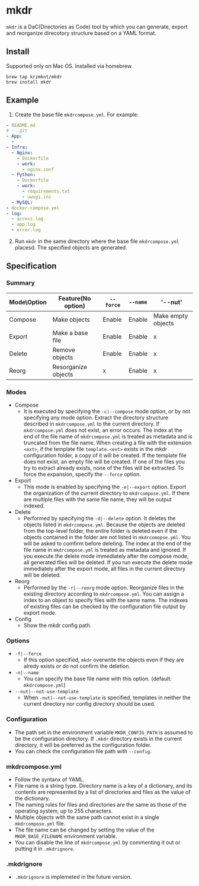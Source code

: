 # mkdr
`mkdr` is a DaC(Directories as Code) tool by which you can generate, export and reorganize direcotory structure based on a YAML format.


## Install
Supported only on Mac OS. Installed via homebrew.

```
brew tap krzmknt/mkdr
brew install mkdr
```


## Example
1. Create the base file `mkdrcompose.yml`. For example:
```yaml
- README.md
# - .git
- App:
  -
- Infra:
  - Nginx:
    - Dockerfile
    - work:
      - nginx.conf
  - Python:
    - Dockerfile
    - work:
      - requirements.txt
      - uwsgi.ini
  - MySQL:
- docker-compose.yml
- log:
  - access.log
  - app.log
  - error.log
```
2. Run `mkdr` in the same directory where the base file `mkdrcompose.yml` placesd. The specified objects are generated.


## Specification

### Summary
| Mode\Option | Feature(No option)  | `--force` | `--name` | '--nut'            |
|-------------|---------------------|-----------|----------|--------------------|
| Compose     | Make objects        | Enable    | Enable   | Make empty objects |
| Export      | Make a base file    | Enable    | Enable   | x                  |
| Delete      | Remove objects      | Enable    | Enable   | x                  |
| Reorg       | Resorganize objects | x         | Enable   | x                  |


### Modes
- Compose
  - It is executed by specifying the `-c|--compose` mode option, or by not specifying any mode option. Extract the directory structure described in `mkdrcompose.yml` to the current directory. If `mkdrcompose.yml` does not exist, an error occurs. The index at the end of the file name of `mkdrcompose.yml` is treated as metadata and is truncated from the file name. When creating a file with the extension `<ext>`, if the template file `template.<ext>` exists in the mkdr configuration folder, a copy of it will be created. If the template file does not exist, an empty file will be created. If one of the files you try to extract already exists, none of the files will be extracted. To force the expansion, specify the `--force` option.
- Export
  - This mode is enabled by specifying the `-e|--export` option. Export the organization of the current directory to `mkdrcompose.yml`. If there are multiple files with the same file name, they will be output indexed.
- Delete
  - Performed by specifying the `-d|--delete` option. It deletes the objects listed in `mkdrcompose.yml`. Because the objects are deleted from the top-level folder, the entire folder is deleted even if the objects contained in the folder are not listed in `mkdrcomopse.yml`. You will be asked to comfirm before deleting. The index at the end of the file name in `mkdrcompose.yml` is treated as metadata and ignored. If you execute the delete mode immediately after the compose mode, all generated files will be deleted. If you run execute the delete mode immediately after the export mode, all files in the current directory will be deleted.
- Reorg
  - Performed by the `-r|--reorg` mode option. Reorganize files in the existing directory according to `mkdrcompose.yml`. You can assign a index to an objext to specify files with the same name. The indexes of existing files can be checked by the configuration file output by export mode.
- Config
  - Show the mkdr config path.


### Options
- `-f|--force`
  - If this option specified, `mkdr` overwrite the objects even if they are alredy exists or do not confirm the deletion.
- `-n|--name`
  - You can specify the base file name with this option. (default: `mkdrcompose.yml`)
- `--nut|--not-use-template`
  - When `-nut|--not-use-template` is specified, templates in neither the current directory nor config directory should be used.


### Configuration
- The path set in the environment variable `MKDR_CONFIG_PATH` is assumed to be the configuration directory. If `.mkdr` directory exists in the current directory, it will be preferred as the configuration folder.
- You can check the configuration file path with `--config`.


### mkdrcompose.yml
- Follow the syntanx of YAML.
- File name is a string type. Directory name is a key of a dictionary, and its contents are represented by a list of directories and files as the value of the dictionary.
- The naming rules for files and directories are the same as those of the operating system, up to 255 characters.
- Multiple objects with the same path cannot exist in a single `mkdrcompose.yml` file.
- The file name can be changed by setting the value of the `MKDR_BASE_FILENAME` environment variable.
- You can disable the line of `mkdrcompose.yml` by commenting it out or putting it in `.mkdrignore`.


### .mkdrignore
- `.mkdrignore` is implemeted in the future version.



